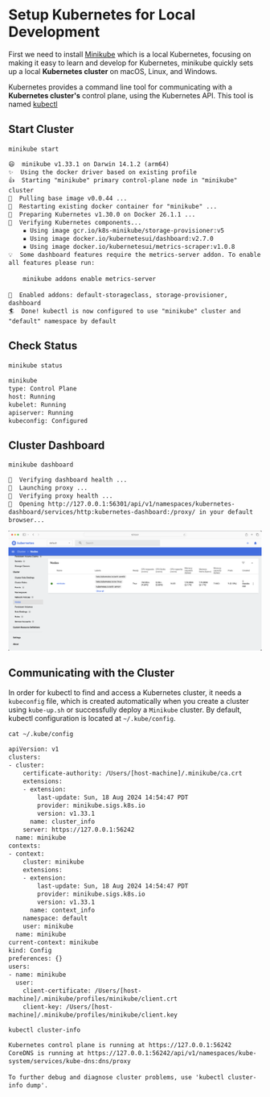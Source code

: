 # Setup Kubernetes for Local Development
First we need to install [Minikube](https://minikube.sigs.k8s.io/docs/start/?arch=%2Fmacos%2Farm64%2Fstable%2Fbinary+download)
which is a local Kubernetes, focusing on making it easy to learn and develop for Kubernetes, 
minikube quickly sets up a local **Kubernetes cluster** on macOS, Linux, and Windows.

Kubernetes provides a command line tool for communicating with a **Kubernetes cluster's** control plane, using the Kubernetes API.
This tool is named [kubectl](https://kubernetes.io/docs/tasks/tools/install-kubectl-macos/)

## Start Cluster
```shell
minikube start
```

```shell-outut
😄  minikube v1.33.1 on Darwin 14.1.2 (arm64)
✨  Using the docker driver based on existing profile
👍  Starting "minikube" primary control-plane node in "minikube" cluster
🚜  Pulling base image v0.0.44 ...
🔄  Restarting existing docker container for "minikube" ...
🐳  Preparing Kubernetes v1.30.0 on Docker 26.1.1 ...
🔎  Verifying Kubernetes components...
    ▪ Using image gcr.io/k8s-minikube/storage-provisioner:v5
    ▪ Using image docker.io/kubernetesui/dashboard:v2.7.0
    ▪ Using image docker.io/kubernetesui/metrics-scraper:v1.0.8
💡  Some dashboard features require the metrics-server addon. To enable all features please run:

	minikube addons enable metrics-server

🌟  Enabled addons: default-storageclass, storage-provisioner, dashboard
🏄  Done! kubectl is now configured to use "minikube" cluster and "default" namespace by default
```

## Check Status

```shell
minikube status  
```

```shell-output
minikube
type: Control Plane
host: Running
kubelet: Running
apiserver: Running
kubeconfig: Configured
```

## Cluster Dashboard

```shell
minikube dashboard
```

```shell-output
🤔  Verifying dashboard health ...
🚀  Launching proxy ...
🤔  Verifying proxy health ...
🎉  Opening http://127.0.0.1:56301/api/v1/namespaces/kubernetes-dashboard/services/http:kubernetes-dashboard:/proxy/ in your default browser...
```

![cluster-dashboard.png](cluster-dashboard.png)


## Communicating with the Cluster

In order for kubectl to find and access a Kubernetes cluster, it needs a `kubeconfig` file, which is created automatically 
when you create a cluster using `kube-up.sh` or successfully deploy a `Minikube` cluster. By default, kubectl configuration 
is located at `~/.kube/config`.

```shell
cat ~/.kube/config
```

```shell-output
apiVersion: v1
clusters:
- cluster:
    certificate-authority: /Users/[host-machine]/.minikube/ca.crt
    extensions:
    - extension:
        last-update: Sun, 18 Aug 2024 14:54:47 PDT
        provider: minikube.sigs.k8s.io
        version: v1.33.1
      name: cluster_info
    server: https://127.0.0.1:56242
  name: minikube
contexts:
- context:
    cluster: minikube
    extensions:
    - extension:
        last-update: Sun, 18 Aug 2024 14:54:47 PDT
        provider: minikube.sigs.k8s.io
        version: v1.33.1
      name: context_info
    namespace: default
    user: minikube
  name: minikube
current-context: minikube
kind: Config
preferences: {}
users:
- name: minikube
  user:
    client-certificate: /Users/[host-machine]/.minikube/profiles/minikube/client.crt
    client-key: /Users/[host-machine]/.minikube/profiles/minikube/client.key
```

```shell
kubectl cluster-info
```

```shell-output
Kubernetes control plane is running at https://127.0.0.1:56242
CoreDNS is running at https://127.0.0.1:56242/api/v1/namespaces/kube-system/services/kube-dns:dns/proxy

To further debug and diagnose cluster problems, use 'kubectl cluster-info dump'.
```

